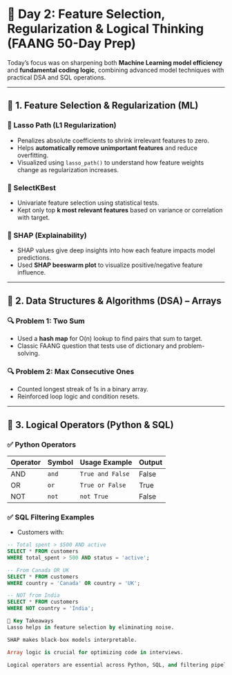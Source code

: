 # 🚀 Day 2: Feature Selection, Regularization & Logical Thinking (FAANG 50-Day Prep)

Today’s focus was on sharpening both **Machine Learning model efficiency** and **fundamental coding logic**, combining advanced model techniques with practical DSA and SQL operations.

---

## 🔹 1. Feature Selection & Regularization (ML)

### 🧪 Lasso Path (L1 Regularization)
- Penalizes absolute coefficients to shrink irrelevant features to zero.
- Helps **automatically remove unimportant features** and reduce overfitting.
- Visualized using `lasso_path()` to understand how feature weights change as regularization increases.

### 🧪 SelectKBest
- Univariate feature selection using statistical tests.
- Kept only top **k most relevant features** based on variance or correlation with target.

### 🧪 SHAP (Explainability)
- SHAP values give deep insights into how each feature impacts model predictions.
- Used **SHAP beeswarm plot** to visualize positive/negative feature influence.

---

## 🔹 2. Data Structures & Algorithms (DSA) – Arrays

### 🔍 Problem 1: Two Sum
- Used a **hash map** for O(n) lookup to find pairs that sum to target.
- Classic FAANG question that tests use of dictionary and problem-solving.

### 🔍 Problem 2: Max Consecutive Ones
- Counted longest streak of 1s in a binary array.
- Reinforced loop logic and condition resets.

---

## 🔹 3. Logical Operators (Python & SQL)

### ✅ Python Operators
| Operator | Symbol | Usage Example       | Output  |
|----------|--------|---------------------|---------|
| AND      | `and`  | `True and False`    | False   |
| OR       | `or`   | `True or False`     | True    |
| NOT      | `not`  | `not True`          | False   |

### ✅ SQL Filtering Examples
- Customers with:
```sql
-- Total spent > $500 AND active
SELECT * FROM customers
WHERE total_spent > 500 AND status = 'active';

-- From Canada OR UK
SELECT * FROM customers
WHERE country = 'Canada' OR country = 'UK';

-- NOT from India
SELECT * FROM customers
WHERE NOT country = 'India';

🧠 Key Takeaways
Lasso helps in feature selection by eliminating noise.

SHAP makes black-box models interpretable.

Array logic is crucial for optimizing code in interviews.

Logical operators are essential across Python, SQL, and filtering pipelines.
